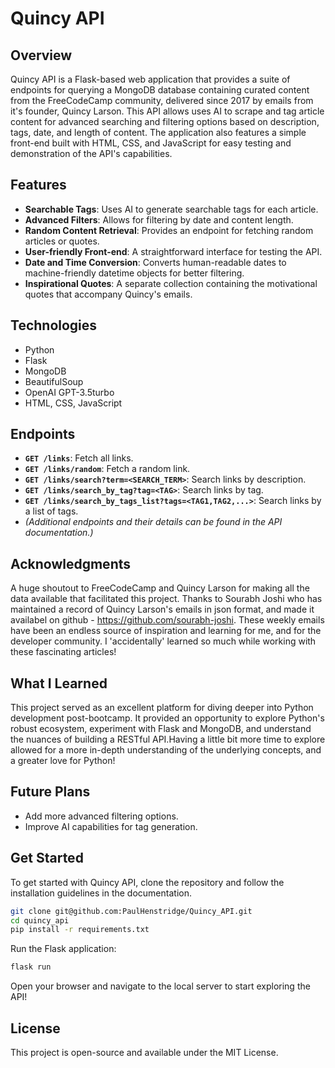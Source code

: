 # Quincy API

## Overview

Quincy API is a Flask-based web application that provides a suite of endpoints for querying a MongoDB database containing curated content from the FreeCodeCamp community, delivered since 2017 by emails from it's founder, Quincy Larson. This API allows uses AI to scrape and tag article content for advanced searching and filtering options based on description, tags, date, and length of content. The application also features a simple front-end built with HTML, CSS, and JavaScript for easy testing and demonstration of the API's capabilities.

## Features

- **Searchable Tags**: Uses AI to generate searchable tags for each article.
- **Advanced Filters**: Allows for filtering by date and content length.
- **Random Content Retrieval**: Provides an endpoint for fetching random articles or quotes.
- **User-friendly Front-end**: A straightforward interface for testing the API.
- **Date and Time Conversion**: Converts human-readable dates to machine-friendly datetime objects for better filtering.
- **Inspirational Quotes**: A separate collection containing the motivational quotes that accompany Quincy's emails.

## Technologies

- Python
- Flask
- MongoDB
- BeautifulSoup
- OpenAI GPT-3.5turbo
- HTML, CSS, JavaScript

## Endpoints

- **`GET /links`**: Fetch all links.
- **`GET /links/random`**: Fetch a random link.
- **`GET /links/search?term=<SEARCH_TERM>`**: Search links by description.
- **`GET /links/search_by_tag?tag=<TAG>`**: Search links by tag.
- **`GET /links/search_by_tags_list?tags=<TAG1,TAG2,...>`**: Search links by a list of tags.
- _(Additional endpoints and their details can be found in the API documentation.)_

## Acknowledgments

A huge shoutout to FreeCodeCamp and Quincy Larson for making all the data available that facilitated this project. Thanks to Sourabh Joshi who has maintained a record of Quincy Larson's emails in json format, and made it availabel on github - https://github.com/sourabh-joshi.  These weekly emails have been an endless source of inspiration and learning for me, and for the developer community.  I 'accidentally' learned so much while working with these fascinating articles!

## What I Learned

This project served as an excellent platform for diving deeper into Python development post-bootcamp. It provided an opportunity to explore Python's robust ecosystem, experiment with Flask and MongoDB, and understand the nuances of building a RESTful API.Having a little bit more time to explore allowed for a more in-depth understanding of the underlying concepts, and a greater love for Python!

## Future Plans

- Add more advanced filtering options.
- Improve AI capabilities for tag generation.

## Get Started

To get started with Quincy API, clone the repository and follow the installation guidelines in the documentation.

```bash
git clone git@github.com:PaulHenstridge/Quincy_API.git
cd quincy_api
pip install -r requirements.txt
```

Run the Flask application:

```bash
flask run
```

Open your browser and navigate to the local server to start exploring the API!

## License

This project is open-source and available under the MIT License.

